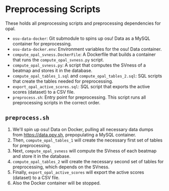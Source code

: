 # Preprocessing Scripts

These holds all preprocessing scripts and preprocessing dependencies for opal.

- `osu-data-docker`: Git submodule to spins up osu! Data as a MySQL container for preprocessing.
- `osu-data-docker.env`: Environment variables for the osu! Data container.
- `compute_opal_svness.DockerFile`: A Dockerfile that builds a container that runs the `compute_opal_svness.py` script.
- `compute_opal_svness.py`: A script that computes the SVness of a beatmap and stores it in the database.
- `compute_opal_tables_1.sql` and `compute_opal_tables_2.sql`: SQL scripts that create the tables needed for preprocessing.
- `export_opal_active_scores.sql`: SQL script that exports the active scores (dataset) to a CSV file.
- `preprocess.sh`: Entry point for preprocessing. This script runs all preprocessing scripts in the correct order.

## `preprocess.sh`

1. We'll spin up osu! Data on Docker, pulling all necessary data dumps from https://data.ppy.sh, prepopulating a MySQL container.
2. Then, `compute_opal_tables_1` will create the necessary first set of tables for preprocessing.
3. Next, `compute_opal_svness` will compute the SVness of each beatmap and store it in the database.
4. `compute_opal_tables_2` will create the necessary second set of tables for preprocessing, which depends on the SVness.
5. Finally, `export_opal_active_scores` will export the active scores (dataset) to a CSV file.
6. Also the Docker container will be stopped.

